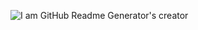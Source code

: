 ![I am GitHub Readme Generator's creator](https://scontent.fdac24-2.fna.fbcdn.net/v/t39.30808-6/460993089_1930617047366039_7025673507284885589_n.jpg?_nc_cat=108&ccb=1-7&_nc_sid=127cfc&_nc_eui2=AeGNQxewgVKEydFVk_QrlRweAhx8ArNQg8ICHHwCs1CDwtLsCDIoDUsx5SL4r8g7wCXyoFVBgiHka5vWf_N4C389&_nc_ohc=DRdQE4OCFP4Q7kNvgEvlb7s&_nc_ht=scontent.fdac24-2.fna&oh=00_AYDTcYd5rFgrx2T7oLiwE41ymvqOWSZ6OXWMqjsN8g_meA&oe=66F4C0CB)





